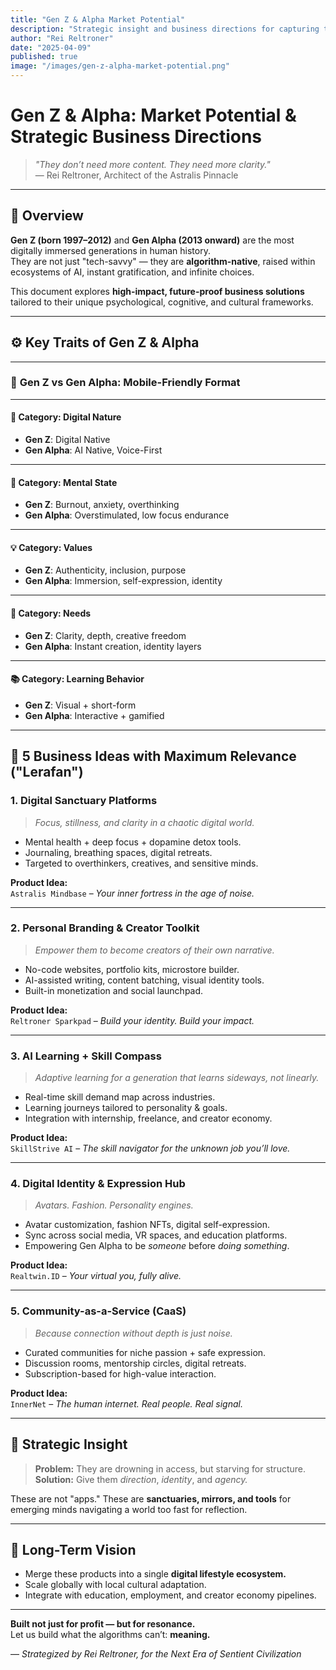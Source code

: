 ```yaml
---
title: "Gen Z & Alpha Market Potential"
description: "Strategic insight and business directions for capturing the minds and markets of Gen Z and Gen Alpha, focused on clarity, identity, and digital sanctuary."
author: "Rei Reltroner"
date: "2025-04-09"
published: true
image: "/images/gen-z-alpha-market-potential.png"
---
```

# Gen Z & Alpha: Market Potential & Strategic Business Directions

> *"They don’t need more content. They need more clarity."*  
> — Rei Reltroner, Architect of the Astralis Pinnacle

---

## 🎯 Overview

**Gen Z (born 1997–2012)** and **Gen Alpha (2013 onward)** are the most digitally immersed generations in human history.  
They are not just "tech-savvy" — they are **algorithm-native**, raised within ecosystems of AI, instant gratification, and infinite choices.

This document explores **high-impact, future-proof business solutions** tailored to their unique psychological, cognitive, and cultural frameworks.

---

## ⚙️ Key Traits of Gen Z & Alpha

---

### 🧠 **Gen Z vs Gen Alpha: Mobile-Friendly Format**

---

#### 📌 **Category: Digital Nature**
- **Gen Z**: Digital Native  
- **Gen Alpha**: AI Native, Voice-First

---

#### 💭 **Category: Mental State**
- **Gen Z**: Burnout, anxiety, overthinking  
- **Gen Alpha**: Overstimulated, low focus endurance

---

#### 💡 **Category: Values**
- **Gen Z**: Authenticity, inclusion, purpose  
- **Gen Alpha**: Immersion, self-expression, identity

---

#### 🧭 **Category: Needs**
- **Gen Z**: Clarity, depth, creative freedom  
- **Gen Alpha**: Instant creation, identity layers

---

#### 📚 **Category: Learning Behavior**
- **Gen Z**: Visual + short-form  
- **Gen Alpha**: Interactive + gamified

---

## 🚀 5 Business Ideas with Maximum Relevance ("Lerafan")

### 1. **Digital Sanctuary Platforms**
> *Focus, stillness, and clarity in a chaotic digital world.*

- Mental health + deep focus + dopamine detox tools.
- Journaling, breathing spaces, digital retreats.
- Targeted to overthinkers, creatives, and sensitive minds.

**Product Idea:**  
`Astralis Mindbase` – *Your inner fortress in the age of noise.*

---

### 2. **Personal Branding & Creator Toolkit**
> *Empower them to become creators of their own narrative.*

- No-code websites, portfolio kits, microstore builder.
- AI-assisted writing, content batching, visual identity tools.
- Built-in monetization and social launchpad.

**Product Idea:**  
`Reltroner Sparkpad` – *Build your identity. Build your impact.*

---

### 3. **AI Learning + Skill Compass**
> *Adaptive learning for a generation that learns sideways, not linearly.*

- Real-time skill demand map across industries.
- Learning journeys tailored to personality & goals.
- Integration with internship, freelance, and creator economy.

**Product Idea:**  
`SkillStrive AI` – *The skill navigator for the unknown job you’ll love.*

---

### 4. **Digital Identity & Expression Hub**
> *Avatars. Fashion. Personality engines.*

- Avatar customization, fashion NFTs, digital self-expression.
- Sync across social media, VR spaces, and education platforms.
- Empowering Gen Alpha to be *someone* before *doing something*.

**Product Idea:**  
`Realtwin.ID` – *Your virtual you, fully alive.*

---

### 5. **Community-as-a-Service (CaaS)**
> *Because connection without depth is just noise.*

- Curated communities for niche passion + safe expression.
- Discussion rooms, mentorship circles, digital retreats.
- Subscription-based for high-value interaction.

**Product Idea:**  
`InnerNet` – *The human internet. Real people. Real signal.*

---

## 🧠 Strategic Insight

> **Problem:** They are drowning in access, but starving for structure.  
> **Solution:** Give them *direction*, *identity*, and *agency.*

These are not "apps." These are **sanctuaries, mirrors, and tools** for emerging minds navigating a world too fast for reflection.

---

## 🔭 Long-Term Vision

- Merge these products into a single **digital lifestyle ecosystem.**
- Scale globally with local cultural adaptation.
- Integrate with education, employment, and creator economy pipelines.

---

**Built not just for profit — but for resonance.**  
Let us build what the algorithms can’t: **meaning.**

— *Strategized by Rei Reltroner, for the Next Era of Sentient Civilization*
